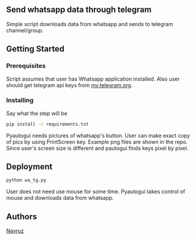 ## Send whatsapp data through  telegram 

Simple script downloads data from whatsapp and sends to telegram channel/group.

## Getting Started


### Prerequisites

Script assumes that user has Whatsapp application installed.
Also user should get telegram api keys from [my.telegram.org](https://my.telegram.org/auth).

### Installing

Say what the step will be

```bash
pip install -r requirements.txt
```

Pyautogui needs pictures of whatsapp's button. User can make exact copy of pics by using PrintScreen key.
Example png files are shown in the repo. Since user's screen size is different and pautogui finds keys pixel by pixel.

## Deployment

```bash
python wa_tg.py
```

User does not need use mouse for some time. Pyautogui takes control of mouse and downloads data from whatsapp.

## Authors

[Navruz](https://github.com/navruzbek1992)

